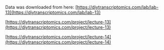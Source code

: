 Data was downloaded from here:
[https://diytranscriptomics.com/lab/lab-13](https://diytranscriptomics.com/lab/lab-13)

[https://diytranscriptomics.com/project/lecture-13](https://diytranscriptomics.com/project/lecture-13)

[https://diytranscriptomics.com/project/lecture-14](https://diytranscriptomics.com/project/lecture-14)